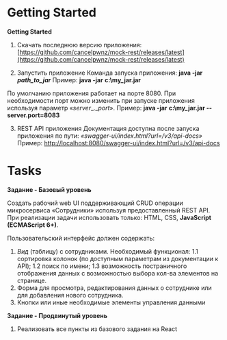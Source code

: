 # Getting Started  

**Getting Started**

1. Скачать последнюю версию приложения:
[https://github.com/cancelpwnz/mock-rest/releases/latest](https://github.com/cancelpwnz/mock-rest/releases/latest)

2. Запустить приложение
Команда запуска приложения: **java -jar _path_to_jar_**
Пример: **java -jar** ‪**c:\my_jar.jar**

По умолчанию приложения работает на порте 8080. При необходимости порт можно изменить при запуске приложения используя параметр «_server__.__port_».
Пример: **java -jar** ‪**c:\my_jar.jar --server.port=8083**

3. REST  API  приложения
Документация доступна после запуска приложения  по пути:
_«swagger-ui/index.html?url=/v3/api-docs»_
Пример: [http://localhost:8080/swagger-ui/index.html?url=/v3/api-docs](http://localhost:8080/swagger-ui/index.html?url=/v3/api-docs)

# Tasks 

**Задание - Базовый уровень**

Создать рабочий web  UI  поддерживающий CRUD операции микросервиса «Сотрудники» используя предоставленный REST  API. 
При реализации задачи использовать только: HTML, CSS, **JavaScript (ECMAScript 6+)**.

Пользовательский интерфейс должен содержать:
1. _Вид_ (таблицу) с сотрудниками. Необходимый функционал:
 1.1 сортировка колонок (по доступным параметрам из документации к API);
 1.2 поиск по имени;
 1.3 возможность постраничного отображения данных с возможностью выбора кол-ва элементов на странице.
3. Форма для просмотра, редактирования данных о сотруднике или для добавления нового сотрудника.
4. Кнопки или иные необходимые элементы управления данными

**Задание - Продвинутый уровень**
1) Реализовать все пункты из базового задания на React
